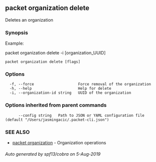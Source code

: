 ## packet organization delete

Deletes an organization

### Synopsis

Example:
	
packet organization delete -i [organization_UUID]

	

```
packet organization delete [flags]
```

### Options

```
  -f, --force                    Force removal of the organization
  -h, --help                     Help for delete
  -i, --organization-id string   UUID of the organization
```

### Options inherited from parent commands

```
      --config string   Path to JSON or YAML configuration file (default "/Users/jasmingacic/.packet-cli.json")
```

### SEE ALSO

* [packet organization](packet_organization.md)	 - Organization operations

###### Auto generated by spf13/cobra on 5-Aug-2019
